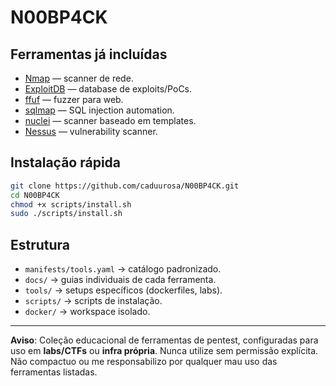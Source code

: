 # N00BP4CK

## Ferramentas já incluídas
- [Nmap](https://nmap.org) — scanner de rede.
- [ExploitDB](https://www.exploit-db.com) — database de exploits/PoCs.
- [ffuf](https://github.com/ffuf/ffuf) — fuzzer para web.
- [sqlmap](https://sqlmap.org) — SQL injection automation.
- [nuclei](https://nuclei.projectdiscovery.io) — scanner baseado em templates.
- [Nessus](https://www.tenable.com/products/nessus) — vulnerability scanner.

## Instalação rápida
```bash
git clone https://github.com/caduurosa/N00BP4CK.git
cd N00BP4CK
chmod +x scripts/install.sh
sudo ./scripts/install.sh
```

## Estrutura
- `manifests/tools.yaml` → catálogo padronizado.
- `docs/` → guias individuais de cada ferramenta.
- `tools/` → setups específicos (dockerfiles, labs).
- `scripts/` → scripts de instalação.
- `docker/` → workspace isolado.

---
  
**Aviso**: Coleção educacional de ferramentas de pentest, configuradas para uso em **labs/CTFs** ou **infra própria**. Nunca utilize sem permissão explícita. Não compactuo ou me responsabilizo por qualquer mau uso das ferramentas listadas.
